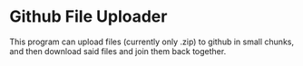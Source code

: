 # Github File Uploader

This program can upload files (currently only .zip) to github in small chunks, and then download said files and join them back together.
